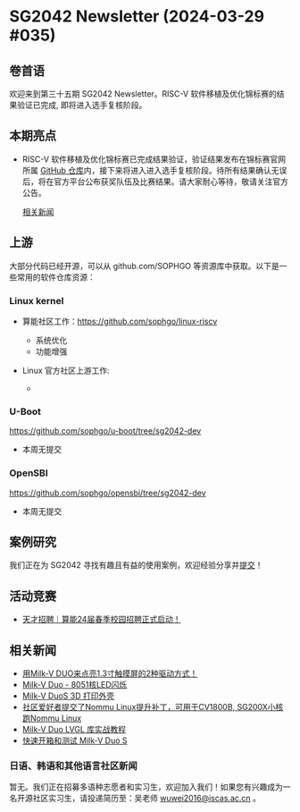 # SG2042 Newsletter (2024-03-29 #035)

## 卷首语

欢迎来到第三十五期 SG2042 Newsletter。RISC-V 软件移植及优化锦标赛的结果验证已完成, 即将进入选手复核阶段。

## 本期亮点

+ RISC-V 软件移植及优化锦标赛已完成结果验证，验证结果发布在锦标赛官网所属 [GitHub 仓库][repo-lk]内，接下来将进入进入选手复核阶段。待所有结果确认无误后，将在官方平台公布获奖队伍及比赛结果。请大家耐心等待，敬请关注官方公告。

  [repo-lk]:https://github.com/plctlab/rvspoc/tree/main/Results
  [相关新闻](https://mp.weixin.qq.com/s/vnVPMmh1F9eilnVMbE_MBw)

## 上游


大部分代码已经开源，可以从 github.com/SOPHGO 等资源库中获取。以下是一些常用的软件仓库资源：

### Linux kernel

+ 算能社区工作：https://github.com/sophgo/linux-riscv

  +  系统优化
  +  功能增强

+ Linux 官方社区上游工作:

  + 

### U-Boot

https://github.com/sophgo/u-boot/tree/sg2042-dev

+ 本周无提交

### OpenSBI

https://github.com/sophgo/opensbi/tree/sg2042-dev 

+ 本周无提交

## 案例研究

我们正在为 SG2042 寻找有趣且有益的使用案例，欢迎经验分享并[提交](https://github.com/sophgocommunity/SG2042-Newsletter/pulls)！

## 活动竞赛

+ [天才招聘｜算能24届春季校园招聘正式启动！][event-1]

[event-1]:https://mp.weixin.qq.com/s/sSfSauh5ttLBcjY_TrkOZQ

## 相关新闻

+ [用Milk-V DUO来点亮1.3寸触摸屏的2种驱动方式！][news-1]
+ [Milk-V Duo - 8051核LED闪烁][news-2]
+ [Milk-V DuoS 3D 打印外壳 ][news-3]
+ [社区爱好者提交了Nommu Linux提升补丁，可用于CV1800B, SG200X小核跑Nommu Linux][news-4]
+ [Milk-V Duo LVGL 库实战教程][news-5]
+ [快速开箱和测试 Milk-V Duo S][news-6]

[news-1]:https://mp.weixin.qq.com/s/D1R5FgWYfHKoRjm5J2Iu1Q
[news-2]:https://community.milkv.io/t/programming-the-8051-step3-8051-only-blinky/1595
[news-3]:https://community.milkv.io/t/milkv-duos-3d-duos-3d-printed-case-version-a/1600
[news-4]:https://lore.kernel.org/linux-riscv/20240325164021.3229-1-jszhang@kernel.org/T/#t
[news-5]:https://www.bilibili.com/video/BV1Mp421m7qJ
[news-6]:https://www.youtube.com/shorts/vG5xVpvK2bI

### 日语、韩语和其他语言社区新闻

暂无。我们正在招募多语种志愿者和实习生，欢迎加入我们！如果您有兴趣成为一名开源社区实习生，请投递简历至：吴老师 [wuwei2016@iscas.ac.cn](mailto:wuwei2016@iscas.ac.cn) 。
